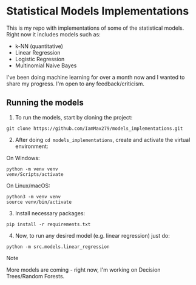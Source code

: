 # Statistical Models Implementations #

This is my repo with implementations of some of the statistical models. Right now it includes models such as:
- k-NN (quantitative)
- Linear Regression
- Logistic Regression
- Multinomial Naive Bayes

I've been doing machine learning for over a month now and I wanted to share my progress. I'm open to any feedback/criticism.

## Running the models ##
1. To run the models, start by cloning the project:
```
git clone https://github.com/IamMax279/models_implementations.git
```
2. After doing ```cd models_implementations```, create and activate the virtual environment:

On Windows:
```
python -m venv venv
venv/Scripts/activate
```

On Linux/macOS:
```
python3 -m venv venv
source venv/bin/activate
```

3. Install necessary packages:
```
pip install -r requirements.txt
```

4. Now, to run any desired model (e.g. linear regression) just do:
```
python -m src.models.linear_regression
```

>[!NOTE]
>More models are coming - right now, I'm working on Decision Trees/Random Forests.
